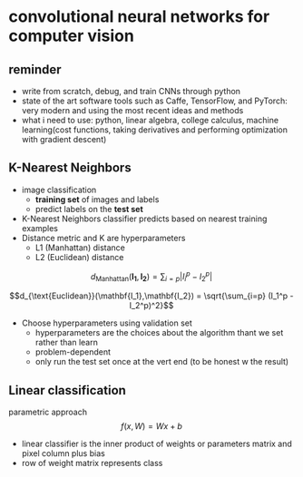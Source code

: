 
# convolutional neural networks for computer vision
## reminder 
- write from scratch, debug, and train CNNs through python
- state of the art software tools such as Caffe, TensorFlow, and PyTorch: very modern and using the most recent ideas and methods
- what i need to use:
  python, linear algebra, college calculus, machine learning(cost functions, taking derivatives and performing optimization with gradient descent)
## K-Nearest Neighbors 
- image classification 
    - **training set** of images and labels
    - predict labels on the **test set**
- K-Nearest Neighbors classifier predicts based on nearest training examples
- Distance metric and K are hyperparameters
    - L1 (Manhattan) distance
    - L2 (Euclidean) distance
  
$$d_{\text{Manhattan}}(\mathbf{I_1}, \mathbf{I_2}) = \sum_{i=p} |I_i^p - I_2^p|$$

$$d_{\text{Euclidean}}(\mathbf{I_1},\mathbf{I_2}) = \sqrt{\sum_{i=p} (I_1^p - I_2^p)^2}$$
- Choose hyperparameters using validation set
    - hyperparameters are the choices about the algorithm thant we set rather than learn
    - problem-dependent
    -  only run the test set once at the vert end (to be honest w the result)

## Linear classification
parametric approach
$$f(x,W) = Wx +b$$
- linear classifier is the inner product of weights or parameters matrix and pixel column plus bias
- row of weight matrix represents class
